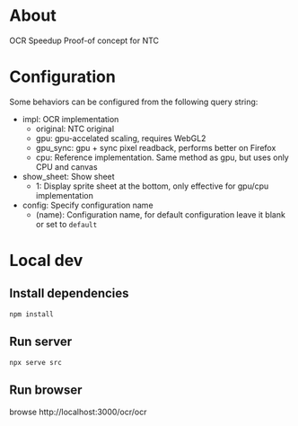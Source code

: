 # About

OCR Speedup Proof-of concept for NTC

# Configuration

Some behaviors can be configured from the following query string:

- impl: OCR implementation
  - original: NTC original
  - gpu: gpu-accelated scaling, requires WebGL2
  - gpu_sync: gpu + sync pixel readback, performs better on Firefox
  - cpu: Reference implementation. Same method as gpu, but uses only CPU and canvas
- show_sheet: Show sheet
  - 1: Display sprite sheet at the bottom, only effective for gpu/cpu implementation
- config: Specify configuration name
  - (name): Configuration name, for default configuration leave it blank or set to `default`

# Local dev

## Install dependencies

```
npm install
```

## Run server

```
npx serve src
```

## Run browser

browse http://localhost:3000/ocr/ocr
